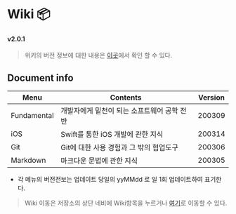 # Wiki 📦 
#### v2.0.1
> 위키의 버전 정보에 대한 내용은 [이곳](https://github.com/devyhan93/Wiki/wiki#version-update-info)에서 확인 할 수 있다.
## Document info 
Menu|Contents|Version|
|---|---|---|
Fundamental|개발자에게 밑천이 되는 소프트웨어 공학 전반|200309|
iOS|Swift를 통한 iOS 개발에 관한 지식|200314|
Git|Git에 대한 사용 경험과 그 밖의 협업도구|200306|
Markdown|마크다운 문법에 관한 지식|200305|

* 각 메뉴의 버전전보는 업데이트 당일의 yyMMdd 로 일 1회 업데이트하여 표기한다.

> Wiki 이동은 저장소의 상단 네비에 Wiki항목을 누르거나 [여기](https://github.com/devyhan93/Wiki/wiki)로 이동할 수 있다. 
